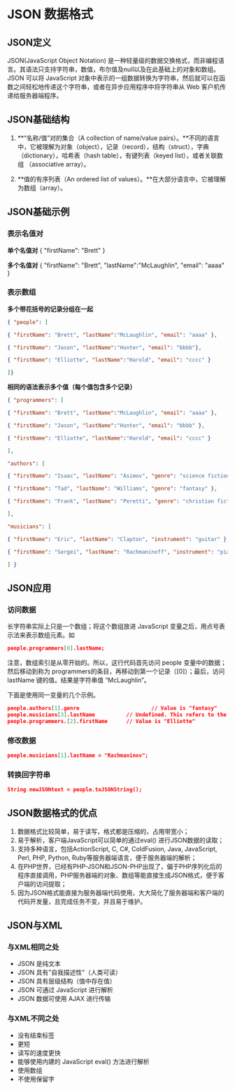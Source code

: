 # JSON 数据格式



## JSON定义

JSON(JavaScript Object Notation) 是一种轻量级的数据交换格式，而非编程语言。其语法只支持字符串，数值，布尔值及null以及在此基础上的对象和数组。JSON 可以将 JavaScript 对象中表示的一组数据转换为字符串，然后就可以在函数之间轻松地传递这个字符串，或者在异步应用程序中将字符串从 Web 客户机传递给服务器端程序。



## JSON基础结构

1. **“名称/值”对的集合（A collection of name/value pairs）。**不同的语言中，它被理解为对象（object），记录（record），结构（struct），字典（dictionary），哈希表（hash table），有键列表（keyed list），或者关联数组 （associative array）。

2. **值的有序列表（An ordered list of values）。**在大部分语言中，它被理解为数组（array）。



## JSON基础示例

### 表示名值对

**单个名值对** { "firstName": "Brett" }

**多个名值对** { "firstName": "Brett", "lastName":"McLaughlin", "email": "aaaa" }

### 表示数组

**多个带花括号的记录分组在一起**

```json
{ "people": [

{ "firstName": "Brett", "lastName":"McLaughlin", "email": "aaaa" },

{ "firstName": "Jason", "lastName":"Hunter", "email": "bbbb"},

{ "firstName": "Elliotte", "lastName":"Harold", "email": "cccc" }

]}
```



**相同的语法表示多个值（每个值包含多个记录）**

 ```json
{ "programmers": [

{ "firstName": "Brett", "lastName":"McLaughlin", "email": "aaaa" },

{ "firstName": "Jason", "lastName":"Hunter", "email": "bbbb" },

{ "firstName": "Elliotte", "lastName":"Harold", "email": "cccc" }

],

"authors": [

{ "firstName": "Isaac", "lastName": "Asimov", "genre": "science fiction" },

{ "firstName": "Tad", "lastName": "Williams", "genre": "fantasy" },

{ "firstName": "Frank", "lastName": "Peretti", "genre": "christian fiction" }

],

"musicians": [

{ "firstName": "Eric", "lastName": "Clapton", "instrument": "guitar" },

{ "firstName": "Sergei", "lastName": "Rachmaninoff", "instrument": "piano" }

] }


 ```



## JSON应用

### 访问数据

长字符串实际上只是一个数组；将这个数组放进 JavaScript 变量之后，用点号表示法来表示数组元素。如

```json
people.programmers[0].lastName;
```

注意，数组索引是从零开始的。所以，这行代码首先访问 people 变量中的数据；然后移动到称为 programmers的条目，再移动到第一个记录（[0]）；最后，访问 lastName 键的值。结果是字符串值 “McLaughlin”。

下面是使用同一变量的几个示例。

```json
people.authors[1].genre                       // Value is "fantasy"
people.musicians[3].lastName          // Undefined. This refers to the fourth entry, and there isn't one
people.programmers.[2].firstName      // Value is "Elliotte"
```



### 修改数据

```json
people.musicians[1].lastName = "Rachmaninov";
```



### 转换回字符串

```json
String newJSONtext = people.toJSONString();
```



## JSON数据格式的优点

1. 数据格式比较简单，易于读写，格式都是压缩的，占用带宽小；
2. 易于解析，客户端JavaScript可以简单的通过eval() 进行JSON数据的读取；
3. 支持多种语言，包括ActionScript, C, C#, ColdFusion, Java, JavaScript, Perl, PHP, Python, Ruby等服务器端语言，便于服务器端的解析；
4. 在PHP世界，已经有PHP-JSON和JSON-PHP出现了，偏于PHP序列化后的程序直接调用，PHP服务器端的对象、数组等能直接生成JSON格式，便于客户端的访问提取；
5. 因为JSON格式能直接为服务器端代码使用，大大简化了服务器端和客户端的代码开发量，且完成任务不变，并且易于维护。

## JSON与XML

### 与XML相同之处

- JSON 是纯文本
- JSON 具有"自我描述性"（人类可读）
- JSON 具有层级结构（值中存在值）
- JSON 可通过 JavaScript 进行解析
- JSON 数据可使用 AJAX 进行传输

###  与XML不同之处

- 没有结束标签
- 更短
- 读写的速度更快
- 能够使用内建的 JavaScript eval() 方法进行解析
- 使用数组
- 不使用保留字